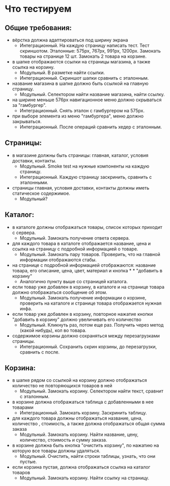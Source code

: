 # Что тестируем

## Общие требования:

- вёрстка должна адаптироваться под ширину экрана
    - Интеграционный. На каждую страницу написать тест. Тест скриншотом. Эталонные: 575px, 767px, 991px, 1200px. Замокать товары на странице 12 шт. Замокать 2 товара на корзине.
- в шапке отображаются ссылки на страницы магазина, а также ссылка на корзину.
    - Модульный. В разметке найти ссылки.
    - Интеграционный. Скриншот шапки сравнить с эталонным.
- название магазина в шапке должно быть ссылкой на главную страницу.
    - Модульный. Селектором найти название магазина, найти ссылку.
- на ширине меньше 576px навигационное меню должно скрываться за "гамбургер".
    - Интеграционный. Снять эталон с гамбургером на 575px.
- при выборе элемента из меню "гамбургера", меню должно закрываться.
    - Интеграционный. После операций сравнить хедер с эталонным.

## Страницы:

- в магазине должны быть страницы: главная, каталог, условия доставки, контакты.
    - Модульный. Smoke test на нужные компоненты на каждую страницу.
    - Интеграционный. Каждую страницу заскринить, сравнить с эталонными.
- страницы главная, условия доставки, контакты должны иметь статическое содержимое.
    - Модульный?

## Каталог:

- в каталоге должны отображаться товары, список которых приходит с сервера.
    - Модульный. Замокать получение ответа сервера.
- для каждого товара в каталоге отображается название, цена и ссылка на страницу с подробной информацией о товаре.
    - Модульный. Замокать пару товаров. Проверить, что на главной информации отображаются стабы.
- на странице с подробной информацией отображаются: название товара, его описание, цена, цвет, материал и кнопка \* \* "добавить в корзину"
    - Аналогично пункту выше со страницей каталога.
- если товар уже добавлен в корзину, в каталоге и на странице товара должно отображаться сообщение об этом.
    - Модульный. Замокать получение информации о корзине, проверить на каталоге и странице товара отображается нужная инфа.
- если товар уже добавлен в корзину, повторное нажатие кнопки "добавить в корзину" должно увеличивать его количество
    - Модульный. Кликнуть раз, потом еще раз. Получить через метод (какой нибудь), кол во товара.
- содержимое корзины должно сохраняться между перезагрузками страницы.
    - Интеграционный. Сохранить скрин корзины, до перезагрузки, сравнить с после.

## Корзина:

- в шапке рядом со ссылкой на корзину должно отображаться количество не повторяющихся товаров в ней
    - Модульный. Замокать корзину. Селектором найти текст, сравнит с эталонным.
- в корзине должна отображаться таблица с добавленными в нее товарами
    - Интеграционный. Замокать корзину. Заскринить таблицу.
- для каждого товара должны отображаться название, цена, количество , стоимость, а также должна отображаться общая сумма заказа
    - Модульный. Замокать корзину. Найти название, цену, количество, стоимость и сумму заказа.
- в корзине должна быть кнопка "очистить корзину", по нажатию на которую все товары должны удаляться.
    - Модульный. Очистить, найти строки таблицы, узнать, что они пустые.
- если корзина пустая, должна отображаться ссылка на каталог товаров
    - Модульный. Замокать корзину. Найти ссылку на страницу.
